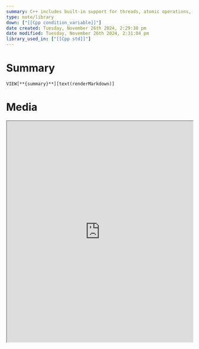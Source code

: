```yaml
---
summary: C++ includes built-in support for threads, atomic operations, mutual exclusion, condition variables, and futures.
type: note/library
down: ["[[Cpp condition_variable]]"]
date created: Tuesday, November 26th 2024, 2:29:38 pm
date modified: Tuesday, November 26th 2024, 2:31:04 pm
library_used_in: ["[[Cpp std]]"]
---
```

# Summary
`VIEW[**{summary}**][text(renderMarkdown)]`

# Media

<iframe src="https://en.cppreference.com/w/cpp/thread" style="width: 100%; height: 600px;background-color:white;"></iframe>